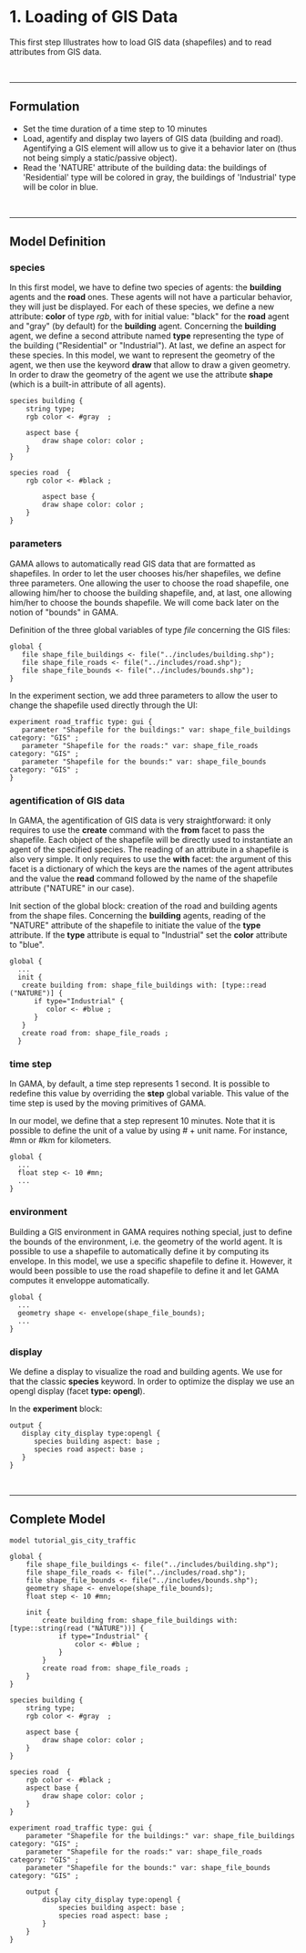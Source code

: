 # 1. Loading of GIS Data
This first step Illustrates how to load GIS data (shapefiles) and to read attributes from GIS data.


<br />

---


## Formulation
  * Set the time duration of a time step to 10 minutes
  * Load, agentify and display two layers of GIS data (building and road). Agentifying a GIS element will allow us to give it a behavior later on (thus not being simply a static/passive object).
  * Read the 'NATURE' attribute of the building data: the buildings of 'Residential' type will be colored in gray, the buildings of 'Industrial' type will be color in blue.

<br />

---

## Model Definition

### species
In this first model, we have to define two species of agents: the **building** agents and the **road** ones. These agents will not have a particular behavior, they will just be displayed.
For each of these species, we define a new attribute: **color** of type _rgb_, with for initial value: "black" for the **road** agent and "gray" (by default) for the **building** agent.
Concerning the **building** agent, we define a second attribute named **type** representing the type of the building ("Residential" or "Industrial").
At last, we define an aspect for these species. In this model, we want to represent the geometry of the agent, we then use the keyword **draw** that allow to draw a given geometry. In order to draw the geometry of the agent we use the attribute **shape** (which is a built-in attribute of all agents).


```
species building {
	string type; 
	rgb color <- #gray  ;
	
	aspect base {
		draw shape color: color ;
	}
}

species road  {
	rgb color <- #black ;
	
        aspect base {
		draw shape color: color ;
	}
}
```


### parameters
GAMA allows to automatically read GIS data that are formatted as shapefiles. In order to let the user chooses his/her shapefiles, we define three parameters. One allowing the user to choose the road shapefile, one allowing him/her to choose the building shapefile, and, at last, one allowing him/her to choose the bounds shapefile. We will come back later on the notion of "bounds" in GAMA.

Definition of the three global variables of type _file_ concerning the GIS files:
```
global {
   file shape_file_buildings <- file("../includes/building.shp");
   file shape_file_roads <- file("../includes/road.shp");
   file shape_file_bounds <- file("../includes/bounds.shp");
}
```

In the experiment section, we add three parameters to allow the user to change the shapefile used directly through the UI:
```
experiment road_traffic type: gui {
   parameter "Shapefile for the buildings:" var: shape_file_buildings category: "GIS" ;
   parameter "Shapefile for the roads:" var: shape_file_roads category: "GIS" ;
   parameter "Shapefile for the bounds:" var: shape_file_bounds category: "GIS" ;
}
```

### agentification of GIS data

In GAMA, the agentification of GIS data is very straightforward: it only requires to use the **create** command with the **from** facet to pass the shapefile. Each object of the shapefile will be directly used to instantiate an agent of the specified species. The reading of an attribute in a shapefile is also very simple. It only requires to use the **with** facet: the argument of this facet is a dictionary of which the keys are the names of the agent attributes and the value the **read** command followed by the name of the shapefile attribute ("NATURE" in our case).

Init section of the global block: creation of the road and building agents from the shape files. Concerning the **building** agents, reading of the "NATURE" attribute of the shapefile to initiate the value of the **type** attribute. If the **type** attribute is equal to "Industrial" set the **color** attribute to "blue".
```
global {
  ...
  init {
   create building from: shape_file_buildings with: [type::read ("NATURE")] {
      if type="Industrial" {
         color <- #blue ;
      }
   }
   create road from: shape_file_roads ;
  } 
```

### time step
In GAMA, by default, a time step represents 1 second. It is possible to redefine this value by overriding the **step** global variable. This value of the time step is used by the moving primitives of GAMA.

In our model, we define that a step represent 10 minutes. Note that it is possible to define the unit of a value by using _#_ + unit name. For instance, #mn or #km for kilometers.

```
global {
  ...
  float step <- 10 #mn;
  ...
}
```
### environment
Building a GIS environment in GAMA requires nothing special, just to define the bounds of the environment, i.e. the geometry of the world agent. It is possible to use a shapefile to automatically define it by computing its envelope. In this model, we use a specific shapefile to define it. However, it would been possible to use the road shapefile to define it and let GAMA computes it enveloppe automatically.

```
global {
  ...
  geometry shape <- envelope(shape_file_bounds); 
  ...
}
```

### display
We define a display to visualize the road and building agents. We use for that the classic **species** keyword. In order to optimize the display we use an opengl display (facet **type: opengl**).

In the **experiment** block:
```
output {
   display city_display type:opengl {
      species building aspect: base ;
      species road aspect: base ;
   }
}
```

<br />

---

## Complete Model

```
model tutorial_gis_city_traffic

global {
	file shape_file_buildings <- file("../includes/building.shp");
	file shape_file_roads <- file("../includes/road.shp");
	file shape_file_bounds <- file("../includes/bounds.shp");
	geometry shape <- envelope(shape_file_bounds);
	float step <- 10 #mn;
	
	init {
		create building from: shape_file_buildings with: [type::string(read ("NATURE"))] {
			if type="Industrial" {
				color <- #blue ;
			}
		}
		create road from: shape_file_roads ;
	}
}

species building {
	string type; 
	rgb color <- #gray  ;
	
	aspect base {
		draw shape color: color ;
	}
}

species road  {
	rgb color <- #black ;
	aspect base {
		draw shape color: color ;
	}
}

experiment road_traffic type: gui {
	parameter "Shapefile for the buildings:" var: shape_file_buildings category: "GIS" ;
	parameter "Shapefile for the roads:" var: shape_file_roads category: "GIS" ;
	parameter "Shapefile for the bounds:" var: shape_file_bounds category: "GIS" ;
	
	output {
		display city_display type:opengl {
			species building aspect: base ;
			species road aspect: base ;
		}
	}
}
```